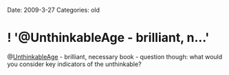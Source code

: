 Date: 2009-3-27
Categories: old

# ! '@UnthinkableAge - brilliant, n...'

@<a href="http://twitter.com/UnthinkableAge">UnthinkableAge</a> - brilliant, necessary book - question though: what would you consider key indicators of the unthinkable?
